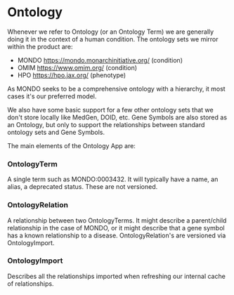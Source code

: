 # Ontology

Whenever we refer to Ontology (or an Ontology Term) we are generally doing it in the context of a human condition.
The ontology sets we mirror within the product are:
* MONDO https://mondo.monarchinitiative.org/ (condition)
* OMIM https://www.omim.org/ (condition)
* HPO https://hpo.jax.org/ (phenotype)

As MONDO seeks to be a comprehensive ontology with a hierarchy, it most cases it's our preferred model.

We also have some basic support for a few other ontology sets that we don't store locally like MedGen, DOID, etc.
Gene Symbols are also stored as an Ontology, but only to support the relationships between standard ontology sets and Gene Symbols.

The main elements of the Ontology App are:

### OntologyTerm
A single term such as MONDO:0003432. It will typically have a name, an alias, a deprecated status.
These are not versioned.

### OntologyRelation
A relationship between two OntologyTerms. It might describe a parent/child relationship in the case
of MONDO, or it might describe that a gene symbol has a known relationship to a disease.
OntologyRelation's are versioned via OntologyImport.

### OntologyImport
Describes all the relationships imported when refreshing our internal cache of relationships.